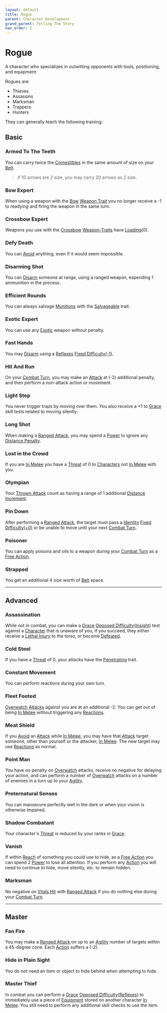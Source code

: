 ```yaml
---
layout: default
title: Rogue
parent: Character Development
grand_parent: Telling The Story
nav_order: 2
---
```

# Rogue
A character who specializes in outwitting opponents with tools, positioning, and equipment.

Rogues are: 
* Thieves
* Assassins
* Marksman
* Trappers
* Hunters

They can generally teach the following training:

## Basic

### Armed To The Teeth
You can carry twice the [Comestibles](Core/Comestibles) in the same amount of size on your [Belt](Storage#Belt). 

> if 10 arrows are 2 size, you may carry 20 arrows as 2 size.

### Bow Expert
When using a weapon with the [Bow](Core/Weapon-Traits#Bow) [Weapon Trait](Core/Weapons#[Weapon-Traits](Weapon-Traits)) you no longer receive a -1 to readying and firing the weapon in the same turn.
### Crossbow Expert
Weapons you use with the [Crossbow](Core/Weapon-Traits#Crossbow) [Weapon-Traits](Core/Weapon-Traits) have [Loading](Core/Terminology#Loading)(0).  

### Defy Death
You can [Avoid](Core/Reacting#Avoid) anything, even if it would seem impossible.

### Disarming Shot
You can [Disarm](Core/Special-Combat-Actions#Disarm) someone at range, using a ranged weapon, expending 1 ammunition in the process.
### Efficient Rounds
You can always salvage [Munitions](Core/Comestibles#Munitions) with the [Salvageable](Core/Weapon-Traits#Salvageable) trait.
### Exotic Expert
You can use any [Exotic](Core/Weapons#Exotic) weapon without penalty.   
### Fast Hands
You may [Disarm](Core/Special-Combat-Actions#Disarm) using a [Reflexes](Core/Agility#Reflexes) [Fixed Difficulty(-1)](Core/Skills#Fixed%20Difficulty).

### Hit And Run
On your [Combat Turn](Core/Terminology#Combat%20Turn), you may make an [Attack](Core/Terminology#Attack) at (-2) additional penalty, and then perform a non-attack action or movement.

### Light Step
You never trigger traps by moving over them. You also receive a +1 to [Grace](Core/Agility#Grace) skill tests related to moving silently.

### Long Shot
When making a [Ranged Attack](Core/Terminology#Ranged%20Attack), you may spend a [Power](Additional-Attributes#Power) to ignore any [Distance Penalty](Core/Attack-Bonuses#Distance%20Penalty).

### Lost in the Crowd
If you are [In Melee](Core/Effects#In%20Melee) you have a [Threat](Core/Stats#Threat) of 0 to [Characters](Core/Terminology#Character) not [In Melee](Core/Effects#In%20Melee) with you.

### Olympian
Your [Thrown Attack](Core/Terminology#Thrown%20Attack) count as having a range of 1 additional [Distance Increment](Core/Movement#Distance%20Increments). 

### Pin Down
After performing a [Ranged Attack](Core/Terminology#Ranged%20Attack), the target must pass a [Identity](Core/Spirit#Identity) [Fixed Difficulty(+0)](Core/Skills#Fixed%20Difficulty) or be unable to move until your next [Combat Turn](Core/Terminology#Combat%20Turn).

### Poisoner
You can apply poisons and oils to a weapon during your [Combat Turn](Core/Terminology#Combat%20Turn) as a [Free Action](Core/Terminology#Free%20Action).

### Strapped
You get an additional 4 size worth of [Belt](Storage#Belt) space.


---

## Advanced

### Assassination
While not in combat, you can make a [Grace](Core/Agility#Grace) [Opposed Difficulty](Core/Skills#Opposed%20Difficulty)([Insight](Core/Intelligence#Insight)) test against a [Character](Core/Terminology#Character) that is unaware of you, if you succeed, they either receive a [Lethal Injury](Core/Injury#Lethal%20Injury) to the torso, or become [Defeated](Core/Effects#Defeated).

### Cold Steel
If you have a [Threat](Core/Stats#Threat) of 0, your attacks have the [Penetrating](Core/Weapon-Traits#Penetrating) trait.

### Constant Movement
You can perform reactions during your own turn.
### Fleet Footed
[Overwatch](Core/Special-Combat-Actions#Overwatch) [Attacks](Core/Terminology#Attack) against you are at an additional -2. You can get out of being [In Melee](Core/Effects#In%20Melee) without triggering any [Reactions](Core/Terminology#Reaction).

### Meat Shield
If you [Avoid](Core/Reacting#Avoid) an [Attack](Core/Terminology#Attack) while [In Melee](Core/Effects#In%20Melee), you may have that [Attack](Core/Terminology#Attack) target someone, other than yourself or the attacker, [In Melee](Core/Effects#In%20Melee). The new target may use [Reactions](Core/Terminology#Reaction) as normal.

### Point Man
You have no penalty on [Overwatch](Core/Special-Combat-Actions#Overwatch) attacks, receive no negative for delaying your action, and can perform a number of [Overwatch](Core/Special-Combat-Actions#Overwatch) attacks on a number of enemies in a turn up to your [Agility](Core/Agility).

### Preternatural Senses
You can manoeuvre perfectly well in the dark or when your vision is otherwise impaired.

### Shadow Combatant
Your character's [Threat](Core/Stats#Threat) is reduced by your ranks in [Grace](Core/Agility#Grace).

### Vanish
If within [Reach](Core/Movement#Reach) of something you could use to hide, as a [Free Action](Core/Terminology#Free%20Action) you can spend 2 [Power](Additional-Attributes#Power) to lose all attention. If you perform any [Action](Core/Terminology#Action) you will need to continue to hide, move silently, etc. to remain hidden.

### Marksman
No negative on [Vitals Hit](Core/Attacks#Vitals%20Hit) with [Ranged Attack](Core/Terminology#Ranged%20Attack) if you do nothing else during your [Combat Turn](Core/Terminology#Combat%20Turn).


---

## Master

### Fan Fire
You may make a [Ranged Attack](Core/Terminology#Ranged%20Attack) on up to an [Agility](Core/Agility) number of targets within a 45-degree cone. Each [Action](Core/Terminology#Action) suffers a (-2).
### Hide in Plain Sight
You do not need an item or object to hide behind when attempting to hide.

### Master Thief
In combat you can perform a [Grace](Core/Agility#Grace) [Opposed Difficulty](Core/Skills#Opposed%20Difficulty)([Reflexes](Core/Agility#Reflexes)) to immediately use a piece of [Equipment](Core/Equipment) stored on another character [In Melee](Core/Effects#In%20Melee). You still need to perform any additional skill checks to use the item.


